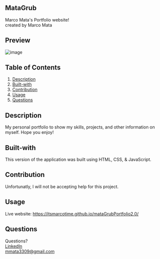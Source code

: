 ## MataGrub
Marco Mata's Portfolio website!<br>
created by Marco Mata

## Preview
![image](https://github.com/itsmarcotime/mataGrubPortfolio2.0/assets/101440634/5b695428-a9ce-4b84-bad1-36d2023703c5)

## Table of Contents
1. [Description](#description)
2. [Built-with](#built-with)
3. [Contribution](#contribution)
4. [Usage](#usage)
5. [Questions](#questions)

## Description
My personal portfolio to show my skills, projects, and other information on myself. Hope you enjoy!

## Built-with
This version of the application was built using HTML, CSS, & JavaScript.

## Contribution
Unfortunatly, I will not be accepting help for this project.

## Usage
Live website: https://itsmarcotime.github.io/mataGrubPortfolio2.0/

## Questions
Questions? <br /> 
<a href="https://www.linkedin.com/in/marco-mata-8165bb175/">LinkedIn</a><br />
mmata3309@gmail.com